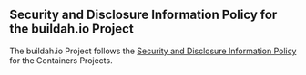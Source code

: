 ## Security and Disclosure Information Policy for the buildah.io Project

The buildah.io Project follows the [Security and Disclosure Information Policy](https://github.com/containers/common/blob/master/SECURITY.md) for the Containers Projects.
